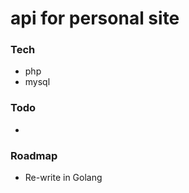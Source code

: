 # api for personal site

### Tech

-   php
-   mysql

### Todo

- 

### Roadmap

- Re-write in Golang 
